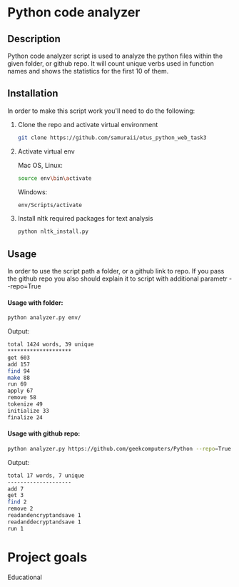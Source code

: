 # Python code analyzer

## Description 

Python code analyzer script is used to analyze the python files within the given folder, or github repo. It will count unique verbs used in function names and shows the statistics for the first 10 of them.

## Installation

In order to make this script work you'll need to do the following:

1. Clone the repo and activate virtual environment

    ```bash
    git clone https://github.com/samuraii/otus_python_web_task3
    ```

2. Activate virtual env

    Mac OS, Linux:
    
    ```bash
    source env\bin\activate
    ```
    
    Windows:
    
    ```bash
    env/Scripts/activate
    ```

3. Install nltk required packages for text analysis

    ```bash
    python nltk_install.py
    ```

## Usage

In order to use the script path a folder, or a github link to repo. If you pass the github repo you also should explain it to script with additional parametr --repo=True

#### Usage with folder:

```bash
python analyzer.py env/
```

Output:
```bash
total 1424 words, 39 unique
********************
get 603
add 157
find 94
make 88
run 69
apply 67
remove 58
tokenize 49
initialize 33
finalize 24
```

#### Usage with github repo:

```bash
python analyzer.py https://github.com/geekcomputers/Python --repo=True
```

Output:
```bash
total 17 words, 7 unique
--------------------
add 7
get 3
find 2
remove 2
readandencryptandsave 1
readanddecryptandsave 1
run 1

```

# Project goals

Educational
